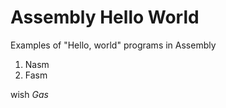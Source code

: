 # Assembly Hello World

Examples of "Hello, world" programs in Assembly

1. Nasm
2. Fasm 

wish *Gas*
